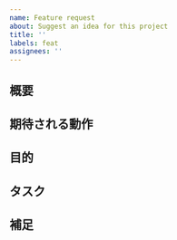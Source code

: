 ```yaml
---
name: Feature request
about: Suggest an idea for this project
title: ''
labels: feat
assignees: ''
---
```


<!-- 機能追加の要望Issueのテンプレート -->

## 概要
<!-- 一行程度に具体的に説明してください。 -->

## 期待される動作
<!-- 箇条書きでいいので、動作の具体的な内容を説明してください。 -->

## 目的
<!-- これを追加することで、何が解決できるのか -->

## タスク
<!-- 具体的なタスクがわかっているなら、列挙して下さい。 -->
<!-- - [ ] サンプル -->

## 補足
<!--  その他の情報やスクリーンショット、検討した他の解決策や機能など -->

